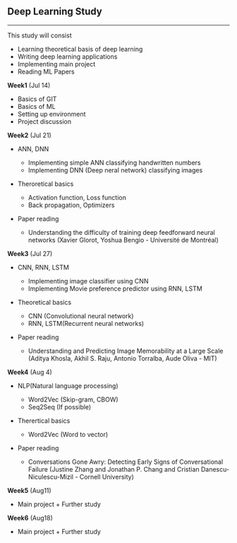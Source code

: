 <h2> Deep Learning Study </h2>

___

This study will consist

* Learning theoretical basis of deep learning
* Writing deep learning applications
* Implementing main project
* Reading ML Papers

__Week1__ (Jul 14)

* Basics of GIT
* Basics of ML
* Setting up environment
* Project discussion

__Week2__ (Jul 21)

* ANN, DNN
	* Implementing simple ANN classifying handwritten numbers
	* Implementing DNN (Deep neral network) classifying images

* Theroretical basics
	* Activation function, Loss function
	* Back propagation, Optimizers
	
* Paper reading
	* Understanding the difficulty of training deep feedforward neural networks (Xavier Glorot, Yoshua Bengio - Université de Montréal)
	
__Week3__ (Jul 27)

* CNN, RNN, LSTM
	* Implementing image classifier using CNN
	* Implementing Movie preference predictor using RNN, LSTM
	
* Theoretical basics
	* CNN (Convolutional neural network)
	* RNN, LSTM(Recurrent neural networks)
	
* Paper reading
	* Understanding and Predicting Image Memorability at a Large Scale
	(Aditya Khosla, Akhil S. Raju, Antonio Torralba, Aude Oliva - MIT)
	
__Week4__ (Aug 4)

* NLP(Natural language processing)
	* Word2Vec (Skip-gram, CBOW)
	* Seq2Seq (If possible)
	
* Therertical basics
	* Word2Vec (Word to vector)
	
* Paper reading
	* Conversations Gone Awry: Detecting Early Signs of Conversational Failure
(Justine Zhang and Jonathan P. Chang and Cristian Danescu-Niculescu-Mizil - Cornell University)


__Week5__ (Aug11)

* Main project  + Further study

__Week6__ (Aug18)

* Main project + Further study
	
